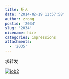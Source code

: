 ```yaml
---
title: 招人
date: '2014-02-19 11:57:58'
author: zrong
postid: '2034'
slug: '2034'
nicename: hire
categories: impressions
attachments:
  - '2035'
---
```


求转发

<!-- /uploads/2014/02/job2.jpg -->

[![job2](http://file.zengrong.net/blog/job2.jpg)](http://file.zengrong.net/blog/job2.jpg)

